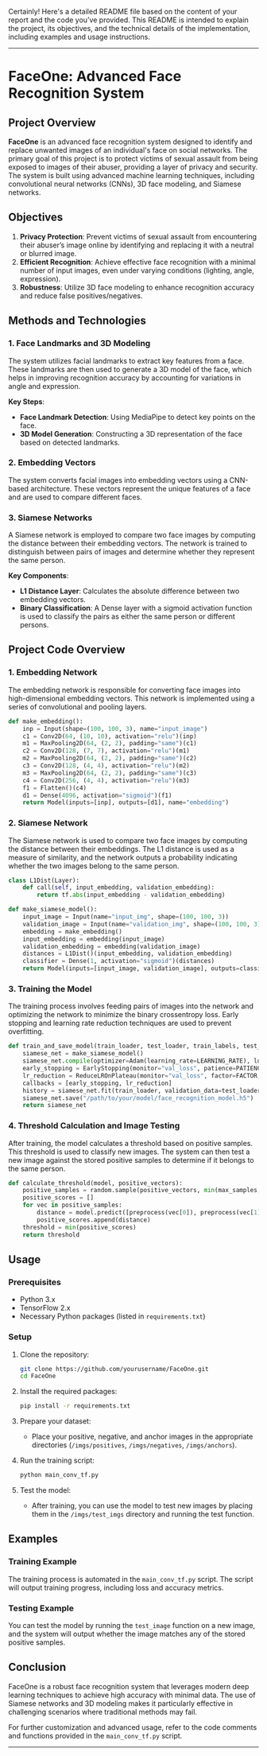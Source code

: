 Certainly! Here's a detailed README file based on the content of your report and the code you’ve provided. This README is intended to explain the project, its objectives, and the technical details of the implementation, including examples and usage instructions.

---

# FaceOne: Advanced Face Recognition System

## Project Overview

**FaceOne** is an advanced face recognition system designed to identify and replace unwanted images of an individual's face on social networks. The primary goal of this project is to protect victims of sexual assault from being exposed to images of their abuser, providing a layer of privacy and security. The system is built using advanced machine learning techniques, including convolutional neural networks (CNNs), 3D face modeling, and Siamese networks.

## Objectives

1. **Privacy Protection**: Prevent victims of sexual assault from encountering their abuser’s image online by identifying and replacing it with a neutral or blurred image.
2. **Efficient Recognition**: Achieve effective face recognition with a minimal number of input images, even under varying conditions (lighting, angle, expression).
3. **Robustness**: Utilize 3D face modeling to enhance recognition accuracy and reduce false positives/negatives.

## Methods and Technologies

### 1. Face Landmarks and 3D Modeling
The system utilizes facial landmarks to extract key features from a face. These landmarks are then used to generate a 3D model of the face, which helps in improving recognition accuracy by accounting for variations in angle and expression.

**Key Steps**:
- **Face Landmark Detection**: Using MediaPipe to detect key points on the face.
- **3D Model Generation**: Constructing a 3D representation of the face based on detected landmarks.

### 2. Embedding Vectors
The system converts facial images into embedding vectors using a CNN-based architecture. These vectors represent the unique features of a face and are used to compare different faces.

### 3. Siamese Networks
A Siamese network is employed to compare two face images by computing the distance between their embedding vectors. The network is trained to distinguish between pairs of images and determine whether they represent the same person.

**Key Components**:
- **L1 Distance Layer**: Calculates the absolute difference between two embedding vectors.
- **Binary Classification**: A Dense layer with a sigmoid activation function is used to classify the pairs as either the same person or different persons.

## Project Code Overview

### 1. Embedding Network
The embedding network is responsible for converting face images into high-dimensional embedding vectors. This network is implemented using a series of convolutional and pooling layers.

```python
def make_embedding():
    inp = Input(shape=(100, 100, 3), name="input_image")
    c1 = Conv2D(64, (10, 10), activation="relu")(inp)
    m1 = MaxPooling2D(64, (2, 2), padding="same")(c1)
    c2 = Conv2D(128, (7, 7), activation="relu")(m1)
    m2 = MaxPooling2D(64, (2, 2), padding="same")(c2)
    c3 = Conv2D(128, (4, 4), activation="relu")(m2)
    m3 = MaxPooling2D(64, (2, 2), padding="same")(c3)
    c4 = Conv2D(256, (4, 4), activation="relu")(m3)
    f1 = Flatten()(c4)
    d1 = Dense(4096, activation="sigmoid")(f1)
    return Model(inputs=[inp], outputs=[d1], name="embedding")
```

### 2. Siamese Network
The Siamese network is used to compare two face images by computing the distance between their embeddings. The L1 distance is used as a measure of similarity, and the network outputs a probability indicating whether the two images belong to the same person.

```python
class L1Dist(Layer):
    def call(self, input_embedding, validation_embedding):
        return tf.abs(input_embedding - validation_embedding)

def make_siamese_model():
    input_image = Input(name="input_img", shape=(100, 100, 3))
    validation_image = Input(name="validation_img", shape=(100, 100, 3))
    embedding = make_embedding()
    input_embedding = embedding(input_image)
    validation_embedding = embedding(validation_image)
    distances = L1Dist()(input_embedding, validation_embedding)
    classifier = Dense(1, activation="sigmoid")(distances)
    return Model(inputs=[input_image, validation_image], outputs=classifier, name="SiameseNetwork")
```

### 3. Training the Model
The training process involves feeding pairs of images into the network and optimizing the network to minimize the binary crossentropy loss. Early stopping and learning rate reduction techniques are used to prevent overfitting.

```python
def train_and_save_model(train_loader, test_loader, train_labels, test_labels):
    siamese_net = make_siamese_model()
    siamese_net.compile(optimizer=Adam(learning_rate=LEARNING_RATE), loss="binary_crossentropy")
    early_stopping = EarlyStopping(monitor="val_loss", patience=PATIENCE, restore_best_weights=True)
    lr_reduction = ReduceLROnPlateau(monitor="val_loss", factor=FACTOR, patience=PATIENCE // 2, min_lr=1e-6)
    callbacks = [early_stopping, lr_reduction]
    history = siamese_net.fit(train_loader, validation_data=test_loader, epochs=NUM_OF_EPOCHS, callbacks=callbacks)
    siamese_net.save("/path/to/your/model/face_recognition_model.h5")
    return siamese_net
```

### 4. Threshold Calculation and Image Testing
After training, the model calculates a threshold based on positive samples. This threshold is used to classify new images. The system can then test a new image against the stored positive samples to determine if it belongs to the same person.

```python
def calculate_threshold(model, positive_vectors):
    positive_samples = random.sample(positive_vectors, min(max_samples, len(positive_vectors)))
    positive_scores = []
    for vec in positive_samples:
        distance = model.predict([preprocess(vec[0]), preprocess(vec[1])])
        positive_scores.append(distance)
    threshold = min(positive_scores)
    return threshold
```

## Usage

### Prerequisites
- Python 3.x
- TensorFlow 2.x
- Necessary Python packages (listed in `requirements.txt`)

### Setup
1. Clone the repository:
    ```bash
    git clone https://github.com/yourusername/FaceOne.git
    cd FaceOne
    ```

2. Install the required packages:
    ```bash
    pip install -r requirements.txt
    ```

3. Prepare your dataset:
    - Place your positive, negative, and anchor images in the appropriate directories (`/imgs/positives`, `/imgs/negatives`, `/imgs/anchors`).

4. Run the training script:
    ```bash
    python main_conv_tf.py
    ```

5. Test the model:
    - After training, you can use the model to test new images by placing them in the `/imgs/test_imgs` directory and running the test function.

## Examples

### Training Example
The training process is automated in the `main_conv_tf.py` script. The script will output training progress, including loss and accuracy metrics.

### Testing Example
You can test the model by running the `test_image` function on a new image, and the system will output whether the image matches any of the stored positive samples.

## Conclusion
FaceOne is a robust face recognition system that leverages modern deep learning techniques to achieve high accuracy with minimal data. The use of Siamese networks and 3D modeling makes it particularly effective in challenging scenarios where traditional methods may fail.

For further customization and advanced usage, refer to the code comments and functions provided in the `main_conv_tf.py` script.

---
